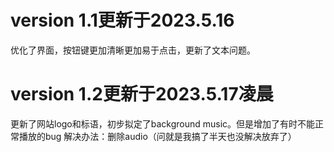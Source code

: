 # version 1.1更新于2023.5.16 
优化了界面，按钮键更加清晰更加易于点击，更新了文本问题。
# version 1.2更新于2023.5.17凌晨
更新了网站logo和标语，初步拟定了background music。但是增加了有时不能正常播放的bug 解决办法：删除audio（问就是我搞了半天也没解决放弃了）
